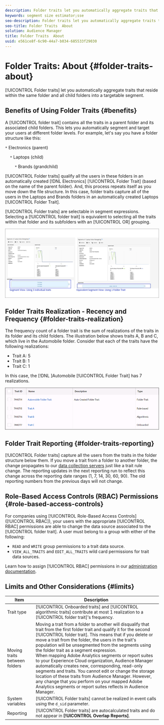 ```yaml
---
description: Folder traits let you automatically aggregate traits that reside within the same folder and all child folders into a targetable segment.
keywords: segment size estimator;sse
seo-description: Folder traits let you automatically aggregate traits that reside within the same folder and all child folders into a targetable segment.
seo-title: Folder Traits  About
solution: Audience Manager
title: Folder Traits  About
uuid: e561ce8f-6c90-44a7-b034-685533f29030
---
```


# Folder Traits: About {#folder-traits-about}

[!UICONTROL Folder traits] let you automatically aggregate traits that reside within the same folder and all child folders into a targetable segment.

## Benefits of Using Folder Traits {#benefits}

A [!UICONTROL folder trait] contains all the traits in a parent folder and its associated child folders. This lets you automatically segment and target your users at different folder levels. For example, let's say you have a folder structure like this:

`*` Electronics (parent)

&nbsp;&nbsp;&nbsp;&nbsp;`*` Laptops (child)
    
&nbsp;&nbsp;&nbsp;&nbsp;&nbsp;&nbsp;&nbsp;&nbsp;`*` Brands (grandchild)

[!UICONTROL Folder traits] qualify all the users in these folders in an automatically created [!DNL Electronics] [!UICONTROL Folder Trait] (based on the name of the parent folder). And, this process repeats itself as you move down the file structure. In this case, folder traits capture all of the users in the Laptops and Brands folders in an automatically created Laptops [!UICONTROL Folder Trait].

[!UICONTROL Folder traits] are selectable in segment expressions. Selecting a [!UICONTROL folder trait] is equivalent to selecting all the traits within that folder and its subfolders with an [!UICONTROL OR] grouping.

![](assets/folder-traits-compare-border.jpg)

## Folder Traits Realization - Recency and Frequency {#folder-traits-realization}

The frequency count of a folder trait is the sum of realizations of the traits in its folder and its child folders. The illustration below shows traits A, B and C, which live in the Automobile folder. Consider that each of the traits have the following realizations:

* Trait A: 5
* Trait B: 1
* Trait C: 1

In this case, the [!DNL ]Automobile [!UICONTROL Folder Trait] has 7 realizations.

![](assets/folder_traits_rollup_border.png)

## Folder Trait Reporting {#folder-traits-reporting}

[!UICONTROL Folder traits] capture all the users from the traits in the folder structure below them. If you move a trait from a folder to another folder, the change propagates to our [data collection servers](../../reference/system-components/components-data-collection.md) just like a trait rule change. The reporting updates in the next reporting run to reflect this change across the reporting date ranges (1, 7, 14, 30, 60, 90). The old reporting numbers from the previous days will not change.

## Role-Based Access Controls (RBAC) Permissions {#role-based-access-controls}

For companies using [!UICONTROL Role-Based Access Controls] ([!UICONTROL RBAC]), your users with the appropriate [!UICONTROL RBAC] permissions are able to change the data source associated to the [!UICONTROL folder trait]. A user must belong to a group with either of the following:

* `READ` and `WRITE` group permissions to a trait data source.
* `VIEW_ALL_TRAITS` and `EDIT_ALL_TRAITS` wild card permissions for trait data sources.

Learn how to assign [!UICONTROL RBAC] permissions in our [administration documentation](../../features/administration/administration-overview.md#create-group).

## Limits and Other Considerations {#limits}

|  Item  | Description  |
|---|---|
|  Trait type  | [!UICONTROL Onboarded traits] and [!UICONTROL algorithmic traits] contribute at most 1 realization to a [!UICONTROL folder trait]'s frequency.  |
|  Moving traits between folders  |Moving a trait from a folder to another will disqualify that trait from the first folder trait and qualify it for the second [!UICONTROL folder trait]. This means that if you delete or move a trait from the folder, the users in the trait's population will be unsegmented from the segments using the folder trait as a segment expression. <br> When mapping Adobe Analytics segments or report suites to your Experience Cloud organization, Audience Manager automatically creates new, corresponding, read-only segments and traits. You cannot edit or change the storage location of these traits from Audience Manager. However, any change that you perform on your mapped Adobe Analytics segments or report suites reflects in Audience Manager. |
|  System variables  | [!UICONTROL Folder traits] cannot be realized in event calls using the `d_sid` parameter.  |
|  Reporting  | [!UICONTROL Folder traits] are autocalculated traits and do not appear in **[!UICONTROL Overlap Reports]**.  |